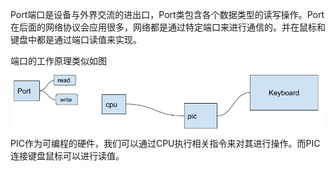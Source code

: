 Port端口是设备与外界交流的进出口，Port类包含各个数据类型的读写操作。Port在后面的网络协议会应用很多，网络都是通过特定端口来进行通信的。并在鼠标和键盘中都是通过端口读值来实现。

端口的工作原理类似如图![1](./1.png)
PIC作为可编程的硬件，我们可以通过CPU执行相关指令来对其进行操作。而PIC连接键盘鼠标可以进行读值。